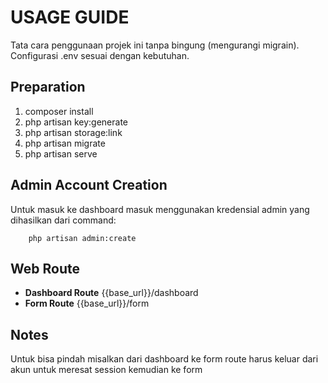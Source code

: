 # USAGE GUIDE 
Tata cara penggunaan projek ini tanpa bingung (mengurangi migrain).
Configurasi .env sesuai dengan kebutuhan.

## Preparation
1.  composer install
2.  php artisan key:generate
3.  php artisan storage:link
4.  php artisan migrate
5.  php artisan serve

## Admin Account Creation 
Untuk masuk ke dashboard masuk menggunakan kredensial admin yang dihasilkan dari command:
```
    php artisan admin:create
```

## Web Route
-   **Dashboard Route**
    {{base_url}}/dashboard
-   **Form Route**
    {{base_url}}/form

## Notes
Untuk bisa pindah misalkan dari dashboard ke form route harus keluar dari akun untuk meresat session kemudian ke form

